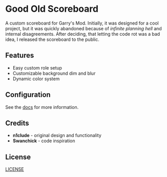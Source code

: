 # Good Old Scoreboard

A custom scoreboard for Garry's Mod.
Initially, it was designed for a cool project,
but it was quickly abandoned because of *infinite planning hell* and
internal disagreements.
After deciding, that letting the code rot was a bad idea,
I released the scoreboard to the public.

## Features

- Easy custom role setup
- Customizable background dim and blur
- Dynamic color system

## Configuration

See the [docs](./docs/) for more information.

## Credits

- **n1clude** - original design and functionality
- **Swanchick** - code inspiration

## License

[LICENSE](./LICENSE)
